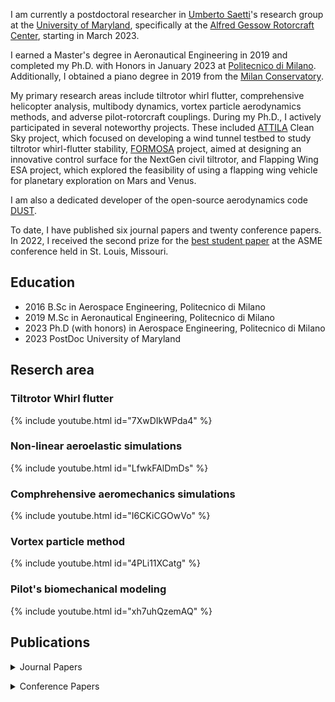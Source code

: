 I am currently a postdoctoral researcher in [Umberto Saetti](https://umbertosaetti.com/)'s research group at the [University of Maryland](https://umd.edu/), specifically at the [Alfred Gessow Rotorcraft Center](http://www.agrc.umd.edu/), starting in March 2023. 

I earned a Master's degree in Aeronautical Engineering in 2019 and completed my Ph.D. with Honors in January 2023 at [Politecnico di Milano](https://www.polimi.it/). Additionally, I obtained a piano degree in 2019 from the [Milan Conservatory](https://www.consmilano.it/).

My primary research areas include tiltrotor whirl flutter, comprehensive helicopter analysis, multibody dynamics, vortex particle aerodynamics methods, and adverse pilot-rotorcraft couplings.
During my Ph.D., I actively participated in several noteworthy projects. 
These included [ATTILA](https://www.attila-project.eu/) Clean Sky project, which focused on developing a wind tunnel testbed to study tiltrotor whirl-flutter stability, [FORMOSA](https://www.formosa-project.eu/) project, aimed at designing an innovative control surface for the NextGen civil tiltrotor, and Flapping Wing ESA project, which explored the feasibility of using a flapping wing vehicle for planetary exploration on Mars and Venus.

I am also a dedicated developer of the open-source aerodynamics code [DUST](https://public.gitlab.polimi.it/DAER/dust). 

To date, I have published six journal papers and twenty conference papers. In 2022, I received the second prize for the [best student paper](https://www.aero.polimi.it/it/magazine/asme-idetc-msndc-alessandro-cocco-awarded-second-best-student-paper) at the ASME conference held in St. Louis, Missouri.

## Education 
- 2016 B.Sc in Aerospace Engineering, Politecnico di Milano
- 2019 M.Sc in Aeronautical Engineering, Politecnico di Milano
- 2023 Ph.D (with honors) in Aerospace Engineering, Politecnico di Milano 
- 2023 PostDoc University of Maryland

## Reserch area 
### Tiltrotor Whirl flutter

{% include youtube.html id="7XwDIkWPda4" %} 


 
### Non-linear aeroelastic simulations

{% include youtube.html id="LfwkFAlDmDs" %} 



### Comphrehensive aeromechanics simulations

{% include youtube.html id="I6CKiCGOwVo" %} 


### Vortex particle method 

{% include youtube.html id="4PLi11XCatg" %} 


### Pilot's biomechanical modeling 

{% include youtube.html id="xh7uhQzemAQ" %} 


## Publications 
<p>
<details>

  <summary markdown="span">Journal Papers</summary>

- Tamer, Aykut; Zanoni, Andrea; Muscarello, Vincenzo; Cocco, Alessandro; Quaranta, Giuseppe; Masarati, Pierangelo;  <i>Biodynamic modeling techniques for rotorcraft comfort evaluation</i> Aerotecnica Missili & Spazio 98  147-158 2019 Springer International Publishing, <a href="https://re.public.polimi.it/bitstream/11311/1091208/4/TAMEA_OA_02-19.pdf"><b>[PDF]</b></a><br><br>

- Zanoni, Andrea*; Cocco, Alessandro*; Masarati, Pierangelo;  <i>Multibody dynamics analysis of the human upper body for rotorcraft–pilot interaction</i> Nonlinear dynamics 102  1517-1539 2020 Springer Netherlands, <a href="https://link.springer.com/content/pdf/10.1007/s11071-020-06005-7.pdf?pdf=button"><b>[PDF]</b></a><br><br>

- Tamer, Aykut; Zanoni, Andrea; Cocco, Alessandro; Masarati, Pierangelo;  <i>A generalized index for the assessment of helicopter pilot vibration exposure</i> Vibration 4 1 133-150 2021 MDPI, <a href="https://www.mdpi.com/2571-631X/4/1/12/pdf"><b>[PDF]</b></a><br><br>

- Tamer, Aykut; Zanoni, Andrea; Cocco, Alessandro; Masarati, Pierangelo;  <i>A numerical study of vibration-induced instrument reading capability degradation in helicopter pilots</i> CEAS Aeronautical Journal 12  427-440 2021 Springer Vienna, <a href="https://link.springer.com/content/pdf/10.1007/s13272-021-00516-8.pdf?pdf=button"><b>[PDF]</b></a><br><br>

- Savino, Alberto*; Cocco, Alessandro*; Zanotti, Alex; Tugnoli, Matteo; Masarati, Pierangelo; Muscarello, Vincenzo;  <i>Coupling mid-fidelity aerodynamics and multibody dynamics for the aeroelastic analysis of rotary-wing vehicles</i> Energies 14 21 6979 2021 MDPI, <a href="https://www.mdpi.com/1996-1073/14/21/6979/pdf?version=1635137098
"><b>[PDF]</b></a><br><br>

- Cocco, Alessandro; Mazzetti, Stefano; Masarati, Pierangelo; Hoff, Stefan van’t; Timmerman, Bart;  <i>Numerical Whirl–Flutter analysis of a tiltrotor semi-span wind tunnel model</i> CEAS Aeronautical Journal 13 4 923-938 2022 Springer Vienna, <a href="https://link.springer.com/content/pdf/10.1007/s13272-022-00605-2.pdf?pdf=button
"><b>[PDF]</b></a><br><br>

- Chebac, Riccardo; Vanoni, Fabio; Porta, Alessandro; Campi, Fabrizio; Cocco, Alessandro; Barella, Silvia; Gruttadauria, Andrea;  <i>A multidisciplinary approach to optimizing the mechanical characterization and dismantling of nuclear-grade graphite</i> Carbon Trends 10  100253 2023 Elsevier, <a href="https://www.sciencedirect.com/science/article/pii/S2667056923000081"><b>[PDF]</b></a><br><br>



</details>
</p>
<p>
<details>

  <summary markdown="span">Conference Papers</summary>

- Tamer, A; Zanoni, A; Cocco, A; Masarati, P., <i>Visual Performance Evaluation Of Helicopter Pilots In Vibrating Cockpit</i>. ASME 2019 International Design Engineering Technical Conferences and Computers and Information in Engineering Conference (IDETC/CIE 2019). <a href="https://watermark.silverchair.com/v006t09a038-detc2019-97525.pdf?token=AQECAHi208BE49Ooan9kkhW_Ercy7Dm3ZL_9Cf3qfKAc485ysgAABMwwggTIBgkqhkiG9w0BBwagggS5MIIEtQIBADCCBK4GCSqGSIb3DQEHATAeBglghkgBZQMEAS4wEQQMxZrNvXkXSz-ZqfhTAgEQgIIEf_Ev-o_DEtoT0P5RthTaWIiWOO88T8VmHKpEW5VSlDHk43WWGx5VE7w9QD9WIL7yLDt0aQKqC9WJVvbviHEzykp6KyMwgVssCZY19Z6UY0Wvi8TilHs28wYEELRU29Mdn13R2pBY0Bj4aoyZgAtpbXeOHwq40_IXvqW5SIhUf7b7wlDYd66OOjZjSrAcDuCvOnXQJlcFQV0v9GEiMWfn1YzwdMFjzJNwsvIMyMTtSc6ZEPPBmxzdLZ_RpAysV64mqxhDNW3EZvvimmKEyBJrVB2G0RbXOyCn8UkRln1y27W8nZBNW74Gop5HNi7CfANptKUb-enWqV2C6F2CU5HoniN6s6ykYArTyKAkMy_fW6644CFEONHgxudRQEeD6M3kx55mT2wwhFh19_e8wMCQRDerTzCHkKFMh3SS25V0Vc552tjmPNKsvS5Sn9eOsClX3ZNhbz6vgZ2djVFww7H7gWQV--JY9Tppom3-8duuGKkNapy_8OPiXxHBNu22GvwxgQ4dJflNTKCN-bcQKJZ834wb_Tsfq-wIMJmxd2s1k8QG3tXHXWmBGNW9qI8wvxCwf-NLzLjc3UtAmksNarO-zEJ0Hcofe7DQzdzz7Dw5xyNlkcZ3Fu7P2POhXj3cBrnlJeh5JPnBopDLcUvi1bnRlf37C8t5CtJucPpb_BF9soK48dZ9lfUiOtGgpwFzRe63WTni7MikBL-nDW2O5ZbjoL5NhL9AUEh9OLQwviURBc0BPiILRjUV284RvLW60jj5mbAHKcL7MGkKchYTX1ZYu_mx6XXMMGillARzjJS98aoftYsNnlxloG5eG7L84AR4nZyR0MbPWLLUf-4qGBXkPhQF0zsF3vXQ-GRPwWDSuYp0HmFAuyxXLpNUHlGEo4CmXlRQQqtTFBttidIlobUbR_L3HxKqMg7ftdR5nXcpb6d3rktXZeIkU8V-XBWIkeJkUlJKKwahF7J5yWCoXd3DTjbTLCyDbmZnE4-2zaMibzIz1ykhzqrYfOA3aX3vkOHLv6x9sSpe_vdn8o4G72uG-dMxb2n1ME_V5CAarlZGB8GzCi0mELy7iS_i_bErAkYdtLl6qU2NQ9gdDSd4HXnRbVEAxq9-TyLqmeOGScgZwZu4luCEf6SFBfnlRWdCPvg9S_Vxdh2gJo1smb8dKqy6tJRymm5nIxu2vGm-cgfuz8UJITExR3a_7ND-dXjfSEZ-mGsHRvBlpkssDv8DCBjCFaJDs3IcOTfwzvyUO5Mjk0O6VzGTRlTTsWNgdGB00JkzSVi4Ixt-aPe4GcEZtuV7Sfd2TRfVDF2w26gUx08BAEEWNvDvT8AOanpQCW-yoPFAMHvASErbg8rc9-zlDwmumLde5Uv8BCHO2EpdFnTKVsZZEJHSLbvo_ihzeM41ElZ5gWpWfUUid3eJ02nmf8ul1LS8PJdn1dT0Z_vxWeE3ABjagxiGQshvqJ8jpaXQxAe4-bA8oklmHAJZ02nVvSMCjua2dw4Uygl-_fPJOlDdiyNsLk6G7tb8qzdJ2mvlb0Zt
"><b>[PDF]</b></a><br><br>

- Tamer, Aykut; Zanoni, Andrea; Cocco, Alessandro; Masarati, Pierangelo; <i>Generalized Measure of Vibration Exposure for Helicopter Pilots</i>.45th European Rotorcraft Forum, Warsaw, Poland, 17-20 September, 2019. <a href="https://re.public.polimi.it/bitstream/11311/1111943/1/TAMEA03-19.pdf"><b>[PDF]</b></a><br><br>

- Cocco, Alessandro; Zanoni, Andrea; Muscarello, Vincenzo; Masarati, Pierangelo; <i>Effects of Flight Controls and Cockpit Layout Design in Rotorcraft-Pilot Couplings: A Computational Approach</i>.  International Design Engineering Technical Conferences and Computers and Information in Engineering Conference. <a href="https://watermark.silverchair.com/v002t02a032-detc2020-22304.pdf?token=AQECAHi208BE49Ooan9kkhW_Ercy7Dm3ZL_9Cf3qfKAc485ysgAABMwwggTIBgkqhkiG9w0BBwagggS5MIIEtQIBADCCBK4GCSqGSIb3DQEHATAeBglghkgBZQMEAS4wEQQMy4P8LM1xm0DN-svsAgEQgIIEf8wUGNfNjk3sxUjZUot7fyK4Gk3VjdkH1U3Niaz2RID1br9hJSU4eZLrrDn15DUsK1-wwkVIZjow90bzVMnr2GdUOAYc4GWfjUlTGxEoG6z15yvmaqjKyhoXEr4lPSPNiocv6i07R-2DkJw9SUItAIJ5FOsJ0zg164Pd0ZoTynuaE3xlQ4meZL4LN6ogc7G_ZLEja0aF1sSUy6b5Ykhzk5xQ0UFYEQczEP7EbXXcrYbfqjPcapPkFnLarMWIIK5MIG1686GwOy1u3HgiIKGfYXEppY2v8yznnMuPmCsR7Fkk9pvYj6ZDD96z_-V8jTCLvadK9_V7JHI9Hyhxse-z6omHRQj6tPlcqtHaEn7Ydqav7KbAduKY4c_B_UMjHBxNo1RRKXHZr1-8qGJNss0NpORKFLBm81sfd85Oya3vFCrX5nygD37MRkli2_DarDjFYMrGDrrRwLqWvCfg-RQBVadaG0KD2HTzaA_K1rOsqZ8B-rvElgkHDMNnKLIWvLwEz80YZmLs93tDA2e7Czryt1ocoTBjPBBWNhCuPGg5_VBzEOObC_H_1hQGlOAkMfZH4ZxDb2L-7KCOAJ7gR4vhijHK71thAaGTYVD2BAXrQpQ-bPAa9nqPIW-BLJ8mPN9WJhG5GJ8u7Z5FL6LwB72vG-_fIN-nWjVwkPL443vA5ZvHu48xocdmwPhc9qOb-Bq93-dwKQVE1SHnv_naWWdSmNYVp_yfi8a3XLHo3FcLM4kGJW9DUqlOtYvSMyvrSJFCEeSGis5RPnh8XH1WCajpeSX70d6EMhplg0laFryiqNRW1tEPyWREDr2UyqeV3NoPCBcWu9dhvnSxMO5FXhCAeepwP-VKb9vsyXA0fd4JmpCTBnhkj_ZFGoxame6nQeF0w8YZUwmn-yATOxJX78ZX3TsPDqHLzO9wyuCtHL5YE-GGlEIKcsRcUcB_-087c8mas73d7oN5rdpoIperSkbwKu9RY3NZlxh7Qx38yamvKV6wt7Ta97KUzazWUbE0VtbUxMg09LJEeUn6S19mcPqciII7kV8y5py6CXJA4Dyb1TUcxYO4YDNEutnKd1ljyNYkSBEoecYQCt3zOX_sTxugPgPPrRairlw9GqReXnglbNskGxt1nhRr1wna_Lbwvx1utRIVDkSgEK_JruiwPC_rKrWU-dEgvRQaYCkTs135-txaKQtRHWdU6WqiwxjUxUSrjn_W6IL5xzgLNm0Sg7cHZbpiix20Ql0kCHaXK6AW0E-oww81yjlaBjPfMAk3pv62sA9zP-2bISIHnWgaeO4P8uFQv6P2E7YCaL766KVrSYxd6u-lYq6MnrFXADZoYkbnORzSw0DrjBBMBF4zowadHUg0vgYfj_vWEnLcC8GO0J7YO9j-4iSUupsfKAeFE0mdWKqBWkNXmT_ruwwRLUBcA5sv5Kg6Wg3q-8kvX3auH-r4YDHrwxoLCKwydbGozy8zdta7XxUdBlkSMOTfEvdKGKHy-YD9N9VOGkJYy13tCRaWO65aa1JvcxSairEoSHA3
"><b>[PDF]</b></a><br><br>

- Cocco, A; Savino, A; Montagnani, D; Tugnoli, M; Guerroni, F; Palazzi, M; Zanoni, A; Zanotti, A; Muscarello, V; <i>Simulation of Tiltrotor Maneuvers by a Coupled Multibody-Mid Fidelity Aerodynamic Solver</i>. 46th European Rotorcraft Forum (ERF 2020). <a href="https://re.public.polimi.it/bitstream/11311/1146478/1/COCCA02-20.pdf"><b>[PDF]</b></a><br><br>

- Guerroni, Federico; Cocco, Alessandro; Zanoni, Andrea; Masarati, Pierangelo; <i> Uncertainty quantification of tiltrotor whirl flutter aeroelastic stability from multibody analysis</i>. 46th European Rotorcraft Forum (ERF 2020). <a href="https://re.public.polimi.it/bitstream/11311/1146547/1/GUERF01-20.pdf"><b>[PDF]</b></a><br><br>

- Zanoni, Andrea; Cocco, Alessandro; Masarati, Pierangelo; <i> Numerical Investigation on the Role of Control Inceptors Layout in Rotorcraft-Pilot Couplings</i>. 77th International Annual Forum Vertical Flight Society.

- Cocco, Alessandro; Savino, Alberto; Zanotti, Alex; Zanoni, Andrea; Masarati, Pierangelo; Muscarello, Vincenzo; <i> Coupled multibody-mid fidelity aerodynamic solver for tiltrotor aeroelastic simulation</i>. 9th International Conference on Computational Methods for Coupled Problems in Science and Engineering, COUPLED PROBLEMS 2021. <a href="https://re.public.polimi.it/bitstream/11311/1177598/1/COCCA01-21.pdf"><b>[PDF]</b></a><br><br>

- Cocco, Alessandro; Mazzetti, Stefano; van’t Hoff, Stefan; Timmerman, Bart; Masarati, Pierangelo; <i> Aeroelastic simulation for stability analysis of a tiltrotor semi-span model</i>. 26th Conference of the Italian Association of Aeronautics and Astronautics (AIDAA 2021).

- Cocco, Alessandro; Masarati, Pierangelo; van’t Hoff, Stefan; Timmerman, Bart; <i> Tiltrotor whirl flutter analysis in support of NGCTR aeroelastic wind tunnel model design</i>. 47th European Rotorcraft Forum (ERF 2021). <a href="https://re.public.polimi.it/bitstream/11311/1183862/1/COCCA03-21.pdf"><b>[PDF]</b></a><br><br>

- Savino, Alberto; Cocco, Alessandro; Zanoni, Andrea; Zanotti, Alex; Muscarello, Vincenzo; <i> A Coupled Multibody-Mid Fidelity Aerodynamic Tool for the Simulation of Tiltrotor Manoeuvres</i>. 47th European Rotorcraft Forum (ERF 2021). <a href="https://re.public.polimi.it/bitstream/11311/1183864/1/SAVIA01-21.pdf"><b>[PDF]</b></a><br><br>

- Marchesoli, D; Garbo, P; Cocco, A; Zanoni, A; <i> The Role of the Short-Range Stiffness in Pilot Biodynamic Response Characterization</i>. 26th Conference of the Italian Association of Aeronautics and Astronautics (AIDAA 2021). <a href="https://www.mdpi.com/1996-1073/14/21/6979"><b>[PDF]</b></a><br><br>

- Savino, A; Cocco, A; Zanoni, A; De Gaspari, A; Zanotti, Alex; Cardoso, J; Carvalhais, D; Muscarello, V; <i> Design and optimization of innovative tiltrotor wing control surfaces through coupled multibody-mid-fidelity aerodynamics simulations</i>. 78th International Annual Forum Vertical Flight Society. <a href="https://www.mdpi.com/1996-1073/14/21/6979"><b>[PDF]</b></a><br><br>

- Zanoni, A; Cocco, A; Marchesoli, D; Talamo, C; Masarati, P; Colombo, F; Kemp, S; Fosco, E; <i> Pilot Biomechanics for the Definition of a Rotorcraft-Pilot Interaction Experiment</i>. 78th International Annual Forum Vertical Flight Society. <a href="https://www.mdpi.com/1996-1073/14/21/6979"><b>[PDF]</b></a><br><br>

- Cocco, Alessandro; Savino, Alberto; Masarati, Pierangelo; <i> Flexible multibody model of a complete tiltrotor for aeroservoelastic analysis</i>. International Design Engineering Technical Conferences and Computers and Information in Engineering Conference. <a href="https://watermark.silverchair.com/v009t09a026-detc2022-89734.pdf?token=AQECAHi208BE49Ooan9kkhW_Ercy7Dm3ZL_9Cf3qfKAc485ysgAABMwwggTIBgkqhkiG9w0BBwagggS5MIIEtQIBADCCBK4GCSqGSIb3DQEHATAeBglghkgBZQMEAS4wEQQMWBHuLzCG1pDeUQVfAgEQgIIEfyyiC1iSHZrGkPWhK9mIyl4JzAh-62rvVluYU6Nl0bVRxvh-khiy5-U73P3PpsrmkN96S23LVG8Bo2iEWtQYinnkX8AVa4RyBZOgI7sTrDyyae4zKM5IwDg-Zj1WiC6-xXttWWyrC6KC8HzNx9lR8jc8NvQnnWdft6kL55msdhQPY6BvqMecL3PeGnRfgGP2sjliFHgyCT1m8ABQ__sVO-UaPew3NTbaC6XpC7_293XgcKYIqff61eFSCrK5bY5_OMnttpz1aFmUB4L935nYqZwpRqcmQWHrrKF7xm-YhdA04xgxpvUX0PsfjdjgXM0RsyTTn0BmAV1vX7Gt21nyU-U5aH1o6W3bXcULASPtQa5nJBqAzxS7AZI_Ci-BL2D4t6abgTeu4JlQV3lN3j49NHMN2MkGl5qJYnD3H7jSxXXLd23Ts-aAv3fgsiGJTWX7D7PUGS0gywHYhCVUHJEVTP8_Krh9DyZP8wYwL7t9r3nxMM84I-8P85jekPW5Pebrf_2t6XUv8n6jn2De1UScIUZbcJztsdEi73hK-5ZM76YddTqHG_ePT4jN3JSXjboU0SO11b4A81fcAM98-NYqMaQmKmjs5i2tjz6Z5Sb7S_D-O2D3W1vkgZaxfKf2cLotaIAmPwAJMcW7wCBDy6IBCdbx2Ot3PtRfr7qSUdEEkngTgWQGk2XqwZ7w9siLYvU9Gx6NtRSlbsIhhLrPH_xRNR_EmyTzDKAv_sS9ACW8W5NkXXMHM9e8sDUCkNj_OV0muGBtkBwMfHR7iwVPlXyExkBOD7R5Kfsw3IN1D71zel7OQDr3rkRSJ7ndG2nulkfE-YSKAmPbtfOqtNk0qHX1nZpkPZ7iL8RiBhPtI2Z8ANs_QiG2O8Giw-EzWBJEvijZqV518G2bXVrY0HYPC6VMgsZdIc-R2KUT2JhkmCeaq7f6Ash0oG8ZYiZVSf2yI4sRIaUMRnNxEKZ32qDrNISKCsKLLZSq1JcJpZ0XUyIo3OkBtKZZlfDl1tecp9IzaKxBZfNK9goazkT-qnDzYLSjU9KtZy1GzLVdqCFJskEUJpXIpdA0u_HT_bCyBkMFOsYasejfSgTyj5JYChLo0LXkLmBL5wegsEDLYHvb1vSLWMOa_v2gPOY3z1KiZSYAIg1XNzO00kNTng8irIJ3UUYjMLdlpUkwpss-sHmO0e4GMfSKhjVr3wLRPKbDiUvXu3C3DkHPJ5LeHLzs54yHqjvnAp2LYGIGkp5YPt4ccttqcGv0mrhLA0Gs2zxUcrtfQcq2jr_eWFKOG_qpXb1vbbMaVnGj-31WDTC7qZBQMbymoLj7veuNA6NpkgjbMFnMvFkjS3XSsK1CxAq7oG-jmZSMV4T4rX-dB_FJrSQNZm1Cf8i8eHYtwGpkv3Hm9cV7a1xG-TQtUEBX0IHZ6gFJVc7v7ScWIdfyXnG6N7IJcH1KCvJIZsV0Ex7aqOLjEb6cfdEeXJpShx_iQmaxZFVENk7c_Lp8MKYh1vkiWYFw3GsmFyIV8qfHcnT0c66gyBZiuL5X"><b>[PDF]</b></a><br><br>

- Cassoni, Gianni; Cocco, Alessandro; Tamer, Aykut; Zanoni, Andrea; Masarati, Pierangelo; <i> Tiltrotor whirl-flutter stability investigation using Lyapunov characteristic exponents and multibody dynamics</i>. 48th European Rotorcraft Forum (ERF 2022). <a href="https://re.public.polimi.it/bitstream/11311/1220940/1/CASSG02-22.pdf"><b>[PDF]</b></a><br><br>

- Cocco, Alessandro; Colli, Andrea; Savino, Alberto; Masarati, Pierangelo; Zanotti, Alex; <i> A non-linear unsteady vortex lattice method for aeroelastic rotor loads evaluation</i>.48th European Rotorcraft Forum (ERF 2022). <a href="https://re.public.polimi.it/bitstream/11311/1220826/1/COCCA04-22.pdf"><b>[PDF]</b></a><br><br>

- Savino, Alberto; Cocco, Alessandro; Zanotti, Alex; Muscarello, Vincenzo; <i> Numerical investigation of wing-propeller aerodynamic interaction through a vortex particle-based aerodynamic solver</i>. 48th European Rotorcraft Forum (ERF 2022). <a href="https://re.public.polimi.it/bitstream/11311/1220823/1/SAVIA02-22.pdf"><b>[PDF]</b></a><br><br>

- Cocco, Alessandro; Savino, Alberto; Zanoni, Andrea; Masarati, Pierangelo; <i>Comprehensive simulation of a complete tiltrotor with pilot-in-the-loop for whirl-flutter stability analysis</i>. 48th European Rotorcraft Forum (ERF 2022). <a href="https://re.public.polimi.it/bitstream/11311/1220824/1/COCCA03-22.pdf"><b>[PDF]</b></a><br><br>

- van't Hoff, Stefan; van Vilsteren, Jelmer; Cocco, Alessandro; Masarati, Pierangelo; <i>Design of a Tiltrotor Semi-Span Wind Tunnel Model for Whirl Flutter Investigations</i>. AIAA Scitech 2023 Forum. <a href="https://re.public.polimi.it/bitstream/11311/1228093/3/VANTS_OA_01-23.pdf"><b>[PDF]</b></a><br><br>

- Saetti, Umberto; Cocco, Alessandro; Manjhi, Ashish K; Horn, Joseph F; <i> Implementation and Linearization of a State-Space Free Wake Model with a Near-Wake Vortex Lattice Model</i>. 79th Vertical Flight Society Annual Forum and Technology Display, FORUM 2023.

</details>
</p>




